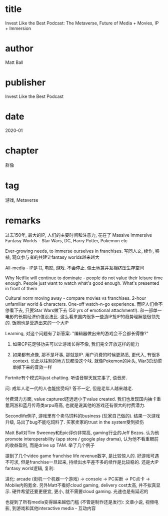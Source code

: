 # title
Invest Like the Best Podcast: The Metaverse, Future of Media + Movies, IP + Immersion

# author
Matt Ball

# publisher
Invest Like the Best Podcast

# date
2020-01

# chapter
群像

# tag
游戏, Metaverse

# remarks
过去150年, 最大的IP, 人们的主要时间和注意力, 花在了 Massive Immersive Fantasy Worlds - Star Wars, DC, Harry Potter, Pokemon etc

Ever-growing needs, to immerse ourselves in franchises. 写同人文, 续作, 移植, 观众参与者的共建让fantasy worlds越来越大

All-media - IP是书, 电影, 游戏. 不会停止. 像土地兼并互相挤压生存空间



Why Netflix will continue to dominate - people do not value their leisure time enough. People just want to watch what's good enough. What's presented in front of them

Cultural norm moving away - compare movies vs franchises. 2-hour unfamiliar world & characters. One-off watch-n-go experience. 而IP人们会不停看下去, 只要Star Wars做下去 (50 yrs of emotional attachment!). 和一部单一电影的长期经济价值没法比. 这么看来国内很多一些造IP抢IP的趋势理解是很领先的. 饭圈也是营造出来的一个大IP



Learning, 对这个问题有了新答案: "编辑器做出来的游戏会不会都长得像?"

1. 如果CP花足够功夫可以让游戏长得不像, 我们完全开放这样的能力

2. 如果都有点像, 那不是坏事, 那就是IP. 用户消费的时候更熟悉, 更代入, 有很多context. 长此以往别的地方玩都没这个味. 就像Pokemon的片头, War3启动菜单掉下来的音效一样



Fortnite有个模式叫just chatting. 听语音聊天就完事了, 语音房.



问: 成年人老一代的人也能接受吗? 答不一定, 但是老年人越来越老.

付费潜力方面, value captured还远远小于value created. 我们也发现国内抽卡重氪网游和蓝月传奇类arpu奇高, 也就是说其他的游戏还有很大的付费潜力.

Secondlife例子, 游戏里有个卖马饲料的business (玩家自己做的). 结果一次游戏升级, 马出了bug不能吃饲料了. 买家卖家的trust in the system受到损伤



Matt Ball对Tim Sweeney和Epic评价非常高, gaming行业的Jeff Bezos. 认为他promote interoperability (app store / google play drama), 认为他不看重眼前的收益盈利, 而是drive up TAM. 举了几个例子



提到了几个video game franchise life revenue数字, 是比较惊人的. 好游戏可遇不可求, 但是franchise一旦起来, 持续出水平差不多的续作是比较稳的. 还是大IP fantasy world逻辑, 复利:


进化: arcade (街机一个机器一个游戏) → console → PC买断 → PC点卡 → Mobile内购氪金. 另外Matt不看好cloud gaming, delivery cost太高, 并不拟真显示. 硬件希望还要更便宜, 更小, 就不需要cloud gaming. 光速也是有延迟的

也提到了所有media变得越来越低门槛 (不管是制作还是发行): 文章小说, 视频电影, 到游戏和其他interactive media - 互动内容